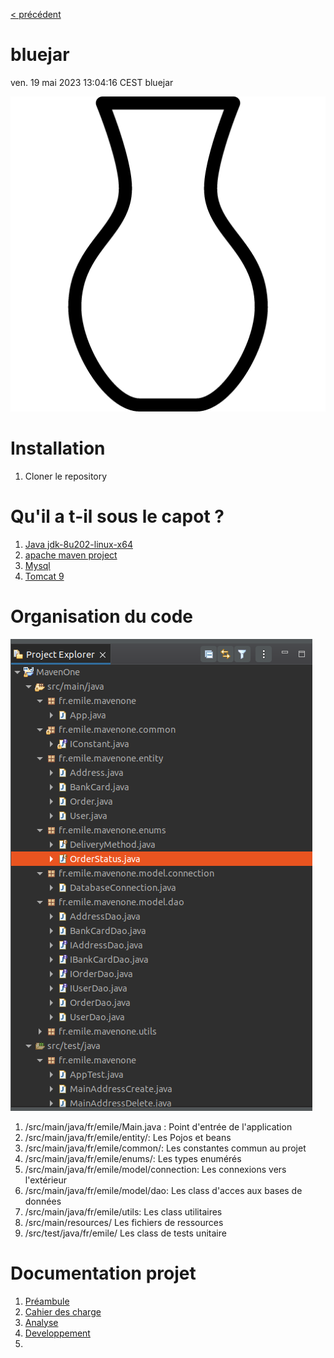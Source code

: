 [< précédent](../README.md)
# bluejar

ven. 19 mai 2023 13:04:16 CEST
bluejar

![Logo](./doc/images/Logo-defaut.png)

# Installation

1. Cloner le repository

# Qu'il a t-il sous le capot ?

1. [Java jdk-8u202-linux-x64](https://www.oracle.com/java/technologies/javase/javase8-archive-downloads.html)
1. [apache maven project](https://maven.apache.org/)
1. [Mysql](https://www.mysql.com/fr/)
1. [Tomcat 9](https://tomcat.apache.org/download-90.cgi)

# Organisation du code

![organisation du code](./doc/images/organisation-code.png)

1. /src/main/java/fr/emile/Main.java : Point d'entrée de l'application
1. /src/main/java/fr/emile/entity/: Les Pojos et beans
1. /src/main/java/fr/emile/common/: Les constantes commun au projet
1. /src/main/java/fr/emile/enums/: Les types enumérés
1. /src/main/java/fr/emile/model/connection: Les connexions vers l'extérieur
1. /src/main/java/fr/emile/model/dao: Les class d'acces aux bases de données
1. /src/main/java/fr/emile/utils: Les class utilitaires
1. /src/main/resources/ Les fichiers de ressources
1. /src/test/java/fr/emile/ Les class de tests unitaire

# Documentation projet

1. [Préambule](./doc/preambule.md)
1. [Cahier des charge](./doc/cahier-des-charge.md)
1. [Analyse](./doc/specification-fonctionelle.md)
1. [Developpement](./doc/specification-technique.md)
1.
